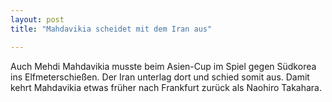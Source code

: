 ```yaml
---
layout: post
title: "Mahdavikia scheidet mit dem Iran aus"

---
```


Auch Mehdi Mahdavikia musste beim Asien-Cup im Spiel gegen Südkorea ins Elfmeterschießen. Der Iran unterlag dort und schied somit aus. Damit kehrt Mahdavikia etwas früher nach Frankfurt zurück als Naohiro Takahara. 


